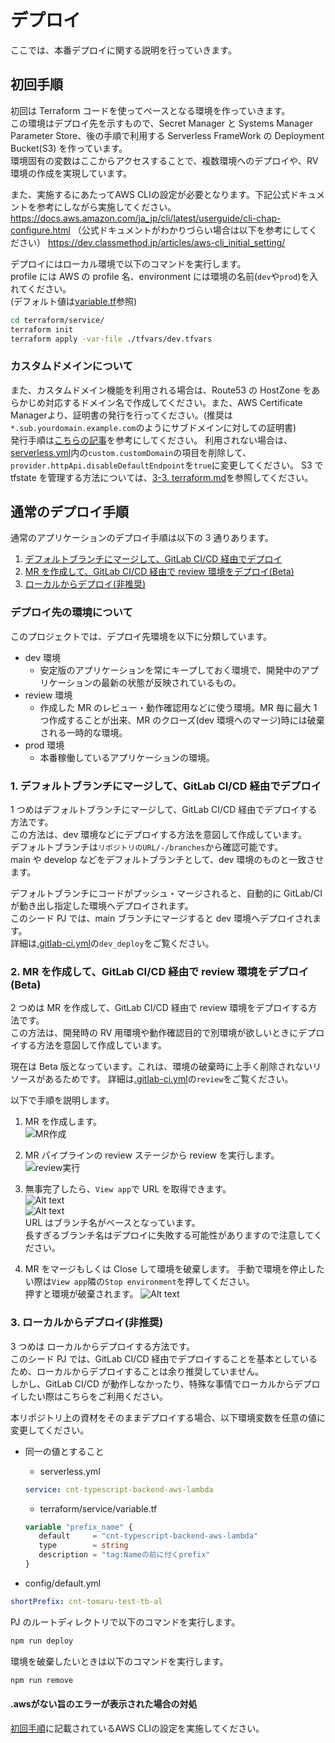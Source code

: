 # デプロイ

ここでは、本番デプロイに関する説明を行っていきます。

## 初回手順

初回は Terraform コードを使ってベースとなる環境を作っていきます。  
この環境はデプロイ先を示すもので、Secret Manager と Systems Manager Parameter Store、後の手順で利用する Serverless FrameWork の Deployment Bucket(S3) を作っています。  
環境固有の変数はここからアクセスすることで、複数環境へのデプロイや、RV 環境の作成を実現しています。

また、実施するにあたってAWS CLIの設定が必要となります。下記公式ドキュメントを参考にしながら実施してください。
https://docs.aws.amazon.com/ja_jp/cli/latest/userguide/cli-chap-configure.html
（公式ドキュメントがわかりづらい場合は以下を参考にしてください）
https://dev.classmethod.jp/articles/aws-cli_initial_setting/

デプロイにはローカル環境で以下のコマンドを実行します。  
profile には AWS の profile 名、environment には環境の名前(`dev`や`prod`)を入れてください。  
(デフォルト値は[variable.tf](../../../terraform/service/variable.tf)参照)

```sh
cd terraform/service/
terraform init
terraform apply -var-file ./tfvars/dev.tfvars
```

### カスタムドメインについて

また、カスタムドメイン機能を利用される場合は、Route53 の HostZone をあらかじめ対応するドメイン名で作成してください。また、AWS Certificate Managerより、証明書の発行を行ってください。(推奨は`*.sub.yourdomain.example.com`のようにサブドメインに対しての証明書)  
発行手順は[こちらの記事](https://dev.classmethod.jp/articles/issuing-certificate-with-acm/)を参考にしてください。
利用されない場合は、[serverless.yml](./../../../serverless.yml)内の`custom.customDomain`の項目を削除して、`provider.httpApi.disableDefaultEndpoint`を`true`に変更してください。
S3 で tfstate を管理する方法については、[3-3. terraform.md](../3.Infrastructure/3.terraform.md)を参照してください。

## 通常のデプロイ手順

通常のアプリケーションのデプロイ手順は以下の 3 通りあります。

1. [デフォルトブランチにマージして、GitLab CI/CD 経由でデプロイ](#1-デフォルトブランチにマージしてgitlab-cicd-経由でデプロイ)
2. [MR を作成して、GitLab CI/CD 経由で review 環境をデプロイ(Beta)](#2-mr-を作成してgitlab-cicd-経由で-review-環境をデプロイbeta)
3. [ローカルからデプロイ(非推奨)](#3-ローカルからデプロイ非推奨)

### デプロイ先の環境について

このプロジェクトでは、デプロイ先環境を以下に分類しています。

- dev 環境
  - 安定版のアプリケーションを常にキープしておく環境で、開発中のアプリケーションの最新の状態が反映されているもの。
- review 環境
  - 作成した MR のレビュー・動作確認用などに使う環境。MR 毎に最大 1 つ作成することが出来、MR のクローズ(dev 環境へのマージ)時には破棄される一時的な環境。
- prod 環境
  - 本番稼働しているアプリケーションの環境。

### 1. デフォルトブランチにマージして、GitLab CI/CD 経由でデプロイ

1 つめはデフォルトブランチにマージして、GitLab CI/CD 経由でデプロイする方法です。  
この方法は、dev 環境などにデプロイする方法を意図して作成しています。  
デフォルトブランチは`リポジトリのURL/-/branches`から確認可能です。  
main や develop などをデフォルトブランチとして、dev 環境のものと一致させます。

デフォルトブランチにコードがプッシュ・マージされると、自動的に GitLab/CI が動き出し指定した環境へデプロイされます。  
このシード PJ では、main ブランチにマージすると dev 環境へデプロイされます。  
詳細は[.gitlab-ci.yml](../../../.gitlab-ci.yml)の`dev_deploy`をご覧ください。

### 2. MR を作成して、GitLab CI/CD 経由で review 環境をデプロイ(Beta)

2 つめは MR を作成して、GitLab CI/CD 経由で review 環境をデプロイする方法です。  
この方法は、開発時の RV 用環境や動作確認目的で別環境が欲しいときにデプロイする方法を意図して作成しています。

現在は Beta 版となっています。これは、環境の破棄時に上手く削除されないリソースがあるためです。
詳細は[.gitlab-ci.yml](../../../.gitlab-ci.yml)の`review`をご覧ください。

以下で手順を説明します。

1. MR を作成します。  
   ![MR作成](../../assets/create_MR.png)

2. MR パイプラインの review ステージから review を実行します。  
   ![review実行](../../assets/exec_review.png)

3. 無事完了したら、`View app`で URL を取得できます。  
   ![Alt text](../../assets/complete_review.png)  
   ![Alt text](../../assets/postman_review.png)  
   URL はブランチ名がベースとなっています。  
   長すぎるブランチ名はデプロイに失敗する可能性がありますので注意してください。

4. MR をマージもしくは Close して環境を破棄します。
   手動で環境を停止したい際は`View app`隣の`Stop environment`を押してください。  
   押すと環境が破棄されます。
   ![Alt text](../../assets/stop_review.png)

### 3. ローカルからデプロイ(非推奨)

3 つめは ローカルからデプロイする方法です。  
このシード PJ では、GitLab CI/CD 経由でデプロイすることを基本としているため、ローカルからデプロイすることは余り推奨していません。  
しかし、GitLab CI/CD が動作しなかったり、特殊な事情でローカルからデプロイしたい際はこちらをご利用ください。

本リポジトリ上の資材をそのままデプロイする場合、以下環境変数を任意の値に変更してください。

- 同一の値とすること

  - serverless.yml

  ```yml
  service: cnt-typescript-backend-aws-lambda
  ```

  - terraform/service/variable.tf

  ```tf
  variable "prefix_name" {
     default     = "cnt-typescript-backend-aws-lambda"
     type        = string
     description = "tag:Nameの前に付くprefix"
  }
  ```

- config/default.yml

```yml
shortPrefix: cnt-tomaru-test-tb-al
```

PJ のルートディレクトリで以下のコマンドを実行します。

```sh
npm run deploy
```

環境を破棄したいときは以下のコマンドを実行します。

```sh
npm run remove
```

#### .awsがない旨のエラーが表示された場合の対処

[初回手順](#初回手順)に記載されているAWS CLIの設定を実施してください。
